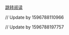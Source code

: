 [跳转阅读](https://github.com/AfterThreeYears/blog/issues/25)

// Update by 1596788110966

// Update by 1596788197757
